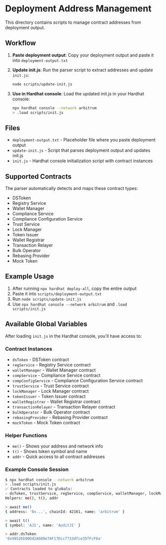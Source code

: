 # Deployment Address Management

This directory contains scripts to manage contract addresses from deployment output.

## Workflow

1. **Paste deployment output**: Copy your deployment output and paste it into `deployment-output.txt`

2. **Update init.js**: Run the parser script to extract addresses and update `init.js`:
   ```bash
   node scripts/update-init.js
   ```

3. **Use in Hardhat console**: Load the updated init.js in your Hardhat console:
   ```bash
   npx hardhat console --network arbitrum
   > .load scripts/init.js
   ```

## Files

- `deployment-output.txt` - Placeholder file where you paste deployment output
- `update-init.js` - Script that parses deployment output and updates init.js
- `init.js` - Hardhat console initialization script with contract instances

## Supported Contracts

The parser automatically detects and maps these contract types:
- DSToken
- Registry Service
- Wallet Manager
- Compliance Service
- Compliance Configuration Service
- Trust Service
- Lock Manager
- Token Issuer
- Wallet Registrar
- Transaction Relayer
- Bulk Operator
- Rebasing Provider
- Mock Token

## Example Usage

1. After running `npx hardhat deploy-all`, copy the entire output
2. Paste it into `scripts/deployment-output.txt`
3. Run `node scripts/update-init.js`
4. Use `npx hardhat console --network arbitrum` and `.load scripts/init.js`

## Available Global Variables

After loading `init.js` in the Hardhat console, you'll have access to:

### Contract Instances
- `dsToken` - DSToken contract
- `regService` - Registry Service contract
- `walletManager` - Wallet Manager contract
- `compService` - Compliance Service contract
- `compConfigService` - Compliance Configuration Service contract
- `trustService` - Trust Service contract
- `lockManager` - Lock Manager contract
- `tokenIssuer` - Token Issuer contract
- `walletRegistrar` - Wallet Registrar contract
- `transactionRelayer` - Transaction Relayer contract
- `bulkOperator` - Bulk Operator contract
- `rebasingProvider` - Rebasing Provider contract
- `mockToken` - Mock Token contract

### Helper Functions
- `me()` - Shows your address and network info
- `t()` - Shows token symbol and name
- `addr` - Quick access to all contract addresses

### Example Console Session
```bash
$ npx hardhat console --network arbitrum
> .load scripts/init.js
✅ Contracts loaded to globals:
- dsToken, trustService, regService, compService, walletManager, lockManager, compConfigService, tokenIssuer, walletRegistrar, transactionRelayer, bulkOperator, rebasingProvider, mockToken
Helpers: me(), t(), addr

> await me()
{ address: '0x...', chainId: 42161, name: 'arbitrum' }

> await t()
{ symbol: 'AJI', name: 'AuditJI' }

> addr.dsToken
'0x98526b90Dd2A609e7AF17Dcc7733dfce35fFcF0a'
```
